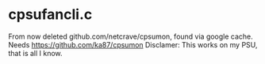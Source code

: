 # cpsufancli.c
From now deleted github.com/netcrave/cpsumon, found via google cache.
Needs https://github.com/ka87/cpsumon
Disclamer: This works on my PSU, that is all I know.
